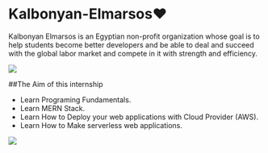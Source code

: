 # Kalbonyan-Elmarsos❤
Kalbonyan Elmarsos is an Egyptian non-profit organization whose goal is to help students become better developers and be able to deal and succeed with the global labor market and compete in it with strength and efficiency.

[![](https://camo.githubusercontent.com/8bc8010c0796e20b9f5269912f295fa0c14ddd26d9b0a99456c773cbfb2a422f/68747470733a2f2f696d672e736869656c64732e696f2f62616467652f2d4b616c626f6e79616e253230456c6d6172736f732d3030373742353f7374796c653d666f722d7468652d6261646765266c6f676f3d4c696e6b6564696e266c6f676f436f6c6f723d7768697465)](https://www.linkedin.com/company/%D9%83%D8%A7%D9%84%D8%A8%D9%86%D9%8A%D8%A7%D9%86-%D8%A7%D9%84%D9%85%D8%B1%D8%B5%D9%88%D8%B5/)

##The Aim of this internship
- Learn Programing Fundamentals.
- Learn MERN Stack.
- Learn How to Deploy your web applications with Cloud Provider (AWS).
- Learn How to Make serverless web applications.

![](https://camo.githubusercontent.com/3be688543c451f78722c8b9ae3b4a8b4b0aaed9e3bfc596174afa03b330cba2f/68747470733a2f2f696d672e736869656c64732e696f2f62616467652f546f74616c2532304e756d6265722532304f66253230486f757273253230466f72253230416c6c253230436f75727365732d253242323030682d626c7565)
